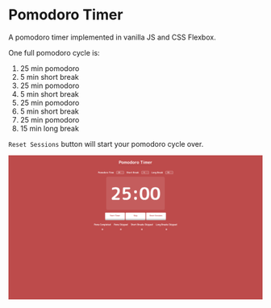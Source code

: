 # Pomodoro Timer

A pomodoro timer implemented in vanilla JS and CSS Flexbox.

One full pomodoro cycle is:

1. 25 min pomodoro
2. 5 min short break
3. 25 min pomodoro
4. 5 min short break
5. 25 min pomodoro
6. 5 min short break
7. 25 min pomodoro
8. 15 min long break

`Reset Sessions` button will start your pomodoro cycle over.

![Pomodoro Timer Screenshot](app_screenshot.png)